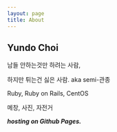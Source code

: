 ```yaml
---
layout: page
title: About
---
```


**Yundo Choi**
---
남들 안하는것만 하려는 사람,

하지만 튀는건 싫은 사람. aka semi-관종

Ruby, Ruby on Rails, CentOS

메창, 사진, 자전거











*****hosting on Github Pages.*****
